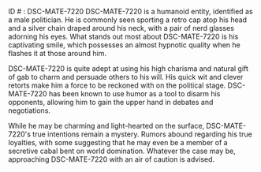 ID # : DSC-MATE-7220
DSC-MATE-7220 is a humanoid entity, identified as a male politician. He is commonly seen sporting a retro cap atop his head and a silver chain draped around his neck, with a pair of nerd glasses adorning his eyes. What stands out most about DSC-MATE-7220 is his captivating smile, which possesses an almost hypnotic quality when he flashes it at those around him. 

DSC-MATE-7220 is quite adept at using his high charisma and natural gift of gab to charm and persuade others to his will. His quick wit and clever retorts make him a force to be reckoned with on the political stage. DSC-MATE-7220 has been known to use humor as a tool to disarm his opponents, allowing him to gain the upper hand in debates and negotiations.

While he may be charming and light-hearted on the surface, DSC-MATE-7220's true intentions remain a mystery. Rumors abound regarding his true loyalties, with some suggesting that he may even be a member of a secretive cabal bent on world domination. Whatever the case may be, approaching DSC-MATE-7220 with an air of caution is advised.